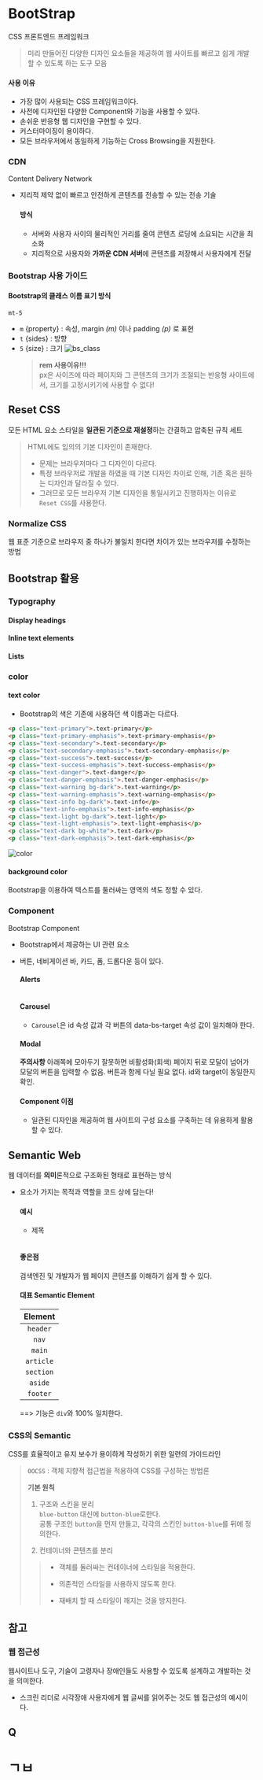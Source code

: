# BootStrap
CSS 프론트엔드 프레임워크
  > 미리 만들어진 다양한 디자인 요소들을 제공하여 웹 사이트를 빠르고 쉽게 개발할 수 있도록 하는 도구 모음

  #### 사용 이유
  - 가장 많이 사용되는 CSS 프레임워크이다.
  - 사전에 디자인된 다양한 Component와 기능을 사용할 수 있다.
  - 손쉬운 반응형 웹 디자인을 구현할 수 있다.
  - 커스터마이징이 용이하다.
  - 모든 브라우저에서 동일하게 기능하는 Cross Browsing을 지원한다.

### CDN
Content Delivery Network
- 지리적 제약 없이 빠르고 안전하게 콘텐츠를 전송할 수 있는 전송 기술

  #### 방식
  - 서버와 사용자 사이의 물리적인 거리를 줄여 콘텐츠 로딩에 소요되는 시간을 최소화
  - 지리적으로 사용자와 **가까운 CDN 서버**에 콘텐츠를 저장해서 사용자에게 전달

### Bootstrap 사용 가이드
  #### Bootstrap의 클래스 이름 표기 방식
  `mt-5`
  - `m` {property} : 속성, margin *(m)* 이나 padding *(p)* 로 표현
  - `t` {sides} : 방향
  - `5` {size} : 크기
  ![bs_class](./image/bootstrap_class_name.PNG)
    > **rem 사용이유!!!** <br>
    > px은 사이즈에 따라 페이지와 그 콘텐츠의 크기가 조절되는 반응형 사이트에서, 크기를 고정시키기에 사용할 수 없다!

## Reset CSS
모든 HTML 요소 스타일을 **일관된 기준으로 재설정**하는 간결하고 압축된 규칙 세트
> HTML에도 임의의 기본 디자인이 존재한다.
> - 문제는 브라우저마다 그 디자인이 다르다.
> - 특정 브라우저로 개발을 하였을 때 기본 디자인 차이로 인해, 기존 혹은 원하는 디자인과 달라질 수 있다.
> - 그러므로 모든 브라우저 기본 디자인을 통일시키고 진행하자는 이유로 `Reset CSS`를 사용한다.

### Normalize CSS
웹 표준 기준으로 브라우저 중 하나가 불일치 한다면 차이가 있는 브라우저를 수정하는 방법

## Bootstrap 활용
### Typography
  #### Display headings


  #### Inline text elements



  #### Lists



### color
  #### text color
  - Bootstrap의 색은 기존에 사용하던 색 이름과는 다르다.
  ```HTML
  <p class="text-primary">.text-primary</p>
  <p class="text-primary-emphasis">.text-primary-emphasis</p>
  <p class="text-secondary">.text-secondary</p>
  <p class="text-secondary-emphasis">.text-secondary-emphasis</p>
  <p class="text-success">.text-success</p>
  <p class="text-success-emphasis">.text-success-emphasis</p>
  <p class="text-danger">.text-danger</p>
  <p class="text-danger-emphasis">.text-danger-emphasis</p>
  <p class="text-warning bg-dark">.text-warning</p>
  <p class="text-warning-emphasis">.text-warning-emphasis</p>
  <p class="text-info bg-dark">.text-info</p>
  <p class="text-info-emphasis">.text-info-emphasis</p>
  <p class="text-light bg-dark">.text-light</p>
  <p class="text-light-emphasis">.text-light-emphasis</p>
  <p class="text-dark bg-white">.text-dark</p>
  <p class="text-dark-emphasis">.text-dark-emphasis</p>
  ```
  ![color](./image/bootstrap_color.PNG)

  #### background color
  Bootstrap을 이용하여 텍스트를 둘러싸는 영역의 색도 정할 수 있다.

### Component
Bootstrap Component
- Bootstrap에서 제공하는 UI 관련 요소
- 버튼, 네비게이션 바, 카드, 폼, 드롭다운 등이 있다.

  #### Alerts
  ```HTML
  ```

  #### Carousel
  - `Carousel`은 id 속성 값과 각 버튼의 data-bs-target 속성 값이 일치해야 한다.

  #### Modal
  **주의사항**
  아래쪽에 모아두기
  잘못하면 비활성화(회색) 페이지 뒤로 모달이 넘어가 모달의 버튼을 입력할 수 없음.
  버튼과 함께 다닐 필요 없다.
  id와 target이 동일한지 확인.

  #### Component 이점
  - 일관된 디자인을 제공하여 웹 사이트의 구성 요소를 구축하는 데 유용하게 활용할 수 있다.

## Semantic Web
웹 데이터를 **의미**론적으로 구조화된 형태로 표현하는 방식
- 요소가 가지는 목적과 역할을 코드 상에 담는다!

  #### 예시
  - 제목
  ```HTML
  ```

  #### 좋은점
  검색엔진 및 개발자가 웹 페이지 콘텐츠를 이해하기 쉽게 할 수 있다.

  #### 대표 Semantic Element
  |Element|
  |:-----:|
  |`header`|
  |`nav`|
  |`main`|
  |`article`|
  |`section`|
  |`aside`|
  |`footer`|

  ==> 기능은 `div`와 100% 일치한다.

### CSS의 Semantic
CSS를 효율적이고 유지 보수가 용이하게 작성하기 위한 일련의 가이드라인
> `OOCSS` : 객체 지향적 접근법을 적용하여 CSS를 구성하는 방법론
>
> **기본 원칙**
> 1. 구조와 스킨을 분리<br>
> `blue-button` 대신에 `button-blue`로한다.<br>
> 공통 구조인 `button`을 먼저 만들고, 각각의 스킨인 `button-blue`를 뒤에 정의한다.
> 
> 2. 컨테이너와 콘텐츠를 분리
>> - 객체를 둘러싸는 컨테이너에 스타일을 적용한다.
>>
>> - 의존적인 스타일을 사용하지 않도록 한다.
>>
>> - 재배치 할 때 스타일이 깨지는 것을 방지한다.

## 참고
### 웹 접근성
웹사이트나 도구, 기술이 고령자나 장애인들도 사용할 수 있도록 설계하고 개발하는 것을 의미한다.
- 스크린 리더로 시각장애 사용자에게 웹 글씨를 읽어주는 것도 웹 접근성의 예시이다.


## Q



# ㄱㅂ